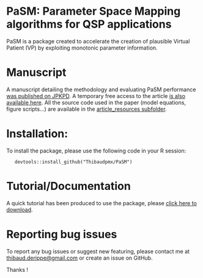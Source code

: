# PaSM: Parameter Space Mapping algorithms for QSP applications

PaSM is a package created to accelerate the creation of plausible Virtual Patient (VP) by exploiting monotonic parameter information. 

# Manuscript

A manuscript detailing the methodology and evaluating PaSM performance [was published on JPKPD](https://link.springer.com/article/10.1007/s10928-022-09826-8). A temporary free access to the article [is also available here](https://rdcu.be/cYGNb). All the source code used in the paper (model equations, figure scripts...) are available in the [article_resources subfolder](https://github.com/Thibaudpmx/PaSM/tree/main/article_resources).

# Installation:

To install the package, please use the following code in your R session:

       devtools::install_github("Thibaudpmx/PaSM")

# Tutorial/Documentation

A quick tutorial has been produced to use the package, please [click here to download](https://github.com/Thibaudpmx/PaSM/releases/download/Documentation/PaSM_documentation.html). 

# Reporting bug issues

To report any bug issues or suggest new featuring, please contact me at thibaud.derippe@gmail.com or create an issue on GitHub. 

Thanks ! 
